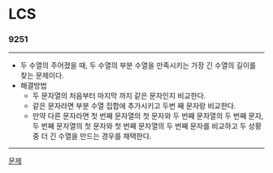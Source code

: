 # LCS
### 9251
***
- 두 수열의 주어졌을 때, 두 수열의 부분 수열을 만족시키는 가장 긴 수열의 길이를 찾는 문제이다.
- 해결방법
	+ 두 문자열의 처음부터 마지막 까지 같은 문자인지 비교한다.
	+ 같은 문자라면 부분 수열 집합에 추가시키고 두번 째 문자랑 비교한다.
	+ 만약 다른 문자라면 첫 번째 문자열의 첫 문자와 두 번째 문자열의 두 번째 문자, 
	두 번째 문자열의 첫 문자와 첫 번째 문자열의 두 번째 문자를 비교하고 두 상황 중 
	더 긴 수열을 만드는 경우를 채택한다.
	
***
[문제](https://www.acmicpc.net/problem/9251)
			 
